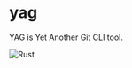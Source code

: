 # yag
YAG is Yet Another Git CLI tool.

![Rust](https://github.com/cnwangjie/yag/workflows/Rust/badge.svg)
